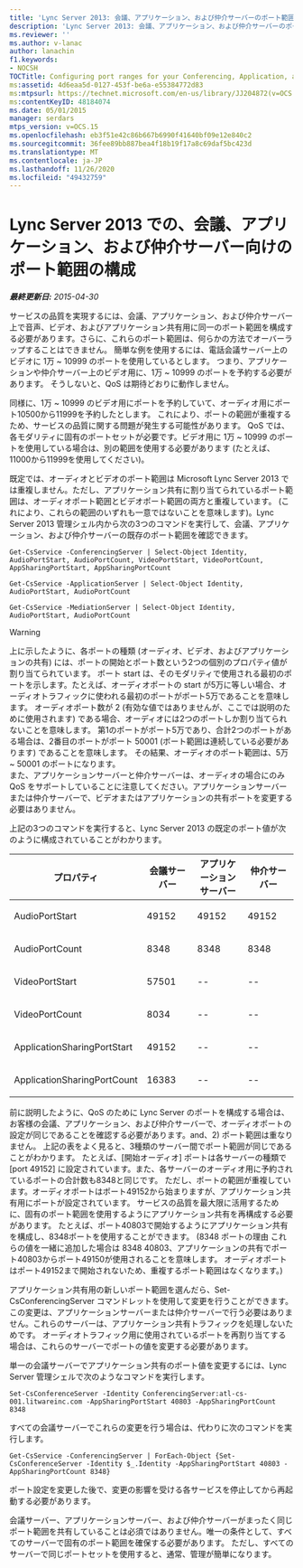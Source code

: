 ```yaml
---
title: 'Lync Server 2013: 会議、アプリケーション、および仲介サーバーのポート範囲を構成する'
description: 'Lync Server 2013: 会議、アプリケーション、および仲介サーバーのポート範囲を構成します。'
ms.reviewer: ''
ms.author: v-lanac
author: lanachin
f1.keywords:
- NOCSH
TOCTitle: Configuring port ranges for your Conferencing, Application, and Mediation servers
ms:assetid: 4d6eaa5d-0127-453f-be6a-e55384772d83
ms:mtpsurl: https://technet.microsoft.com/en-us/library/JJ204872(v=OCS.15)
ms:contentKeyID: 48184074
ms.date: 05/01/2015
manager: serdars
mtps_version: v=OCS.15
ms.openlocfilehash: eb3f51e42c86b667b6990f41640bf09e12e840c2
ms.sourcegitcommit: 36fee89bb887bea4f18b19f17a8c69daf5bc423d
ms.translationtype: MT
ms.contentlocale: ja-JP
ms.lasthandoff: 11/26/2020
ms.locfileid: "49432759"
---
```

# <a name="configuring-port-ranges-in-lync-server-2013-for-your-conferencing-application-and-mediation-servers"></a>Lync Server 2013 での、会議、アプリケーション、および仲介サーバー向けのポート範囲の構成

<div data-xmlns="http://www.w3.org/1999/xhtml">

<div class="topic" data-xmlns="http://www.w3.org/1999/xhtml" data-msxsl="urn:schemas-microsoft-com:xslt" data-cs="https://msdn.microsoft.com/">

<div data-asp="https://msdn2.microsoft.com/asp">



</div>

<div id="mainSection">

<div id="mainBody">

<span> </span>

_**最終更新日:** 2015-04-30_

サービスの品質を実現するには、会議、アプリケーション、および仲介サーバー上で音声、ビデオ、およびアプリケーション共有用に同一のポート範囲を構成する必要があります。さらに、これらのポート範囲は、何らかの方法でオーバーラップすることはできません。 簡単な例を使用するには、電話会議サーバー上のビデオに 1万 ~ 10999 のポートを使用しているとします。 つまり、アプリケーションや仲介サーバー上のビデオ用に、1万 ~ 10999 のポートを予約する必要があります。 そうしないと、QoS は期待どおりに動作しません。

同様に、1万 ~ 10999 のビデオ用にポートを予約していて、オーディオ用にポート10500から11999を予約したとします。 これにより、ポートの範囲が重複するため、サービスの品質に関する問題が発生する可能性があります。 QoS では、各モダリティに固有のポートセットが必要です。ビデオ用に 1万 ~ 10999 のポートを使用している場合は、別の範囲を使用する必要があります (たとえば、11000から11999を使用してください)。

既定では、オーディオとビデオのポート範囲は Microsoft Lync Server 2013 では重複しません。ただし、アプリケーション共有に割り当てられているポート範囲は、オーディオポート範囲とビデオポート範囲の両方と重複しています。 (これにより、これらの範囲のいずれも一意ではないことを意味します)。Lync Server 2013 管理シェル内から次の3つのコマンドを実行して、会議、アプリケーション、および仲介サーバーの既存のポート範囲を確認できます。

    Get-CsService -ConferencingServer | Select-Object Identity, AudioPortStart, AudioPortCount, VideoPortStart, VideoPortCount, AppSharingPortStart, AppSharingPortCount
    
    Get-CsService -ApplicationServer | Select-Object Identity, AudioPortStart, AudioPortCount
    
    Get-CsService -MediationServer | Select-Object Identity, AudioPortStart, AudioPortCount

<div>


> [!WARNING]  
> 上に示したように、各ポートの種類 (オーディオ、ビデオ、およびアプリケーションの共有) には、ポートの開始とポート数という2つの個別のプロパティ値が割り当てられています。 ポート start は、そのモダリティで使用される最初のポートを示します。たとえば、オーディオポートの start が5万に等しい場合、オーディオトラフィックに使われる最初のポートがポート5万であることを意味します。 オーディオポート数が 2 (有効な値ではありませんが、ここでは説明のために使用されます) である場合、オーディオには2つのポートしか割り当てられないことを意味します。 第1のポートがポート5万であり、合計2つのポートがある場合は、2番目のポートがポート 50001 (ポート範囲は連続している必要があります) であることを意味します。 その結果、オーディオのポート範囲は、5万 ~ 50001 のポートになります。<BR>また、アプリケーションサーバーと仲介サーバーは、オーディオの場合にのみ QoS をサポートしていることに注意してください。アプリケーションサーバーまたは仲介サーバーで、ビデオまたはアプリケーションの共有ポートを変更する必要はありません。



</div>

上記の3つのコマンドを実行すると、Lync Server 2013 の既定のポート値が次のように構成されていることがわかります。


<table>
<colgroup>
<col style="width: 25%" />
<col style="width: 25%" />
<col style="width: 25%" />
<col style="width: 25%" />
</colgroup>
<thead>
<tr class="header">
<th>プロパティ</th>
<th>会議サーバー</th>
<th>アプリケーションサーバー</th>
<th>仲介サーバー</th>
</tr>
</thead>
<tbody>
<tr class="odd">
<td><p>AudioPortStart</p></td>
<td><p>49152</p></td>
<td><p>49152</p></td>
<td><p>49152</p></td>
</tr>
<tr class="even">
<td><p>AudioPortCount</p></td>
<td><p>8348</p></td>
<td><p>8348</p></td>
<td><p>8348</p></td>
</tr>
<tr class="odd">
<td><p>VideoPortStart</p></td>
<td><p>57501</p></td>
<td><p>--</p></td>
<td><p>--</p></td>
</tr>
<tr class="even">
<td><p>VideoPortCount</p></td>
<td><p>8034</p></td>
<td><p>--</p></td>
<td><p>--</p></td>
</tr>
<tr class="odd">
<td><p>ApplicationSharingPortStart</p></td>
<td><p>49152</p></td>
<td><p>--</p></td>
<td><p>--</p></td>
</tr>
<tr class="even">
<td><p>ApplicationSharingPortCount</p></td>
<td><p>16383</p></td>
<td><p>--</p></td>
<td><p>--</p></td>
</tr>
</tbody>
</table>


前に説明したように、QoS のために Lync Server のポートを構成する場合は、お客様の会議、アプリケーション、および仲介サーバーで、オーディオポートの設定が同じであることを確認する必要があります。and、2) ポート範囲は重なりません。 上記の表をよく見ると、3種類のサーバー間でポート範囲が同じであることがわかります。 たとえば、[開始オーディオ] ポートは各サーバーの種類で [port 49152] に設定されています。また、各サーバーのオーディオ用に予約されているポートの合計数も8348と同じです。 ただし、ポートの範囲が重複しています。オーディオポートはポート49152から始まりますが、アプリケーション共有用にポートが設定されています。 サービスの品質を最大限に活用するために、固有のポート範囲を使用するようにアプリケーション共有を再構成する必要があります。 たとえば、ポート40803で開始するようにアプリケーション共有を構成し、8348ポートを使用することができます。 (8348 ポートの理由 これらの値を一緒に追加した場合は 8348 40803、アプリケーションの共有でポート40803からポート49150が使用されることを意味します。 オーディオポートはポート49152まで開始されないため、重複するポート範囲はなくなります。)

アプリケーション共有用の新しいポート範囲を選んだら、Set-CsConferencingServer コマンドレットを使用して変更を行うことができます。 この変更は、アプリケーションサーバーまたは仲介サーバーで行う必要はありません。これらのサーバーは、アプリケーション共有トラフィックを処理しないためです。 オーディオトラフィック用に使用されているポートを再割り当てする場合は、これらのサーバーでポートの値を変更する必要があります。

単一の会議サーバーでアプリケーション共有のポート値を変更するには、Lync Server 管理シェルで次のようなコマンドを実行します。

    Set-CsConferenceServer -Identity ConferencingServer:atl-cs-001.litwareinc.com -AppSharingPortStart 40803 -AppSharingPortCount 8348

すべての会議サーバーでこれらの変更を行う場合は、代わりに次のコマンドを実行します。

    Get-CsService -ConferencingServer | ForEach-Object {Set-CsConferenceServer -Identity $_.Identity -AppSharingPortStart 40803 -AppSharingPortCount 8348}

ポート設定を変更した後で、変更の影響を受ける各サービスを停止してから再起動する必要があります。

会議サーバー、アプリケーションサーバー、および仲介サーバーがまったく同じポート範囲を共有していることは必須ではありません。唯一の条件として、すべてのサーバーで固有のポート範囲を確保する必要があります。 ただし、すべてのサーバーで同じポートセットを使用すると、通常、管理が簡単になります。

</div>

<span> </span>

</div>

</div>

</div>

